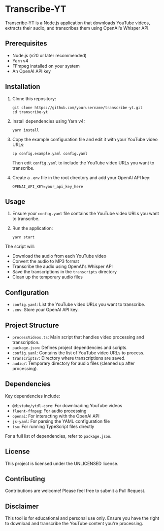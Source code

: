 # Transcribe-YT

Transcribe-YT is a Node.js application that downloads YouTube videos, extracts their audio, and transcribes them using OpenAI's Whisper API.

## Prerequisites

- Node.js (v20 or later recommended)
- Yarn v4
- FFmpeg installed on your system
- An OpenAI API key

## Installation

1. Clone this repository:
   ```
   git clone https://github.com/yourusername/transcribe-yt.git
   cd transcribe-yt
   ```

2. Install dependencies using Yarn v4:
   ```
   yarn install
   ```

3. Copy the example configuration file and edit it with your YouTube video URLs:
   ```
   cp config.example.yaml config.yaml
   ```
   Then edit `config.yaml` to include the YouTube video URLs you want to transcribe.

4. Create a `.env` file in the root directory and add your OpenAI API key:
   ```
   OPENAI_API_KEY=your_api_key_here
   ```

## Usage

1. Ensure your `config.yaml` file contains the YouTube video URLs you want to transcribe.

2. Run the application:
   ```
   yarn start
   ```

The script will:
- Download the audio from each YouTube video
- Convert the audio to MP3 format
- Transcribe the audio using OpenAI's Whisper API
- Save the transcriptions in the `transcripts` directory
- Clean up the temporary audio files

## Configuration

- `config.yaml`: List the YouTube video URLs you want to transcribe.
- `.env`: Store your OpenAI API key.

## Project Structure

- `processVideos.ts`: Main script that handles video processing and transcription.
- `package.json`: Defines project dependencies and scripts.
- `config.yaml`: Contains the list of YouTube video URLs to process.
- `transcripts/`: Directory where transcriptions are saved.
- `audio/`: Temporary directory for audio files (cleaned up after processing).

## Dependencies

Key dependencies include:
- `@distube/ytdl-core`: For downloading YouTube videos
- `fluent-ffmpeg`: For audio processing
- `openai`: For interacting with the OpenAI API
- `js-yaml`: For parsing the YAML configuration file
- `tsx`: For running TypeScript files directly

For a full list of dependencies, refer to `package.json`.

## License

This project is licensed under the UNLICENSED license.

## Contributing

Contributions are welcome! Please feel free to submit a Pull Request.

## Disclaimer

This tool is for educational and personal use only. Ensure you have the right to download and transcribe the YouTube content you're processing.

